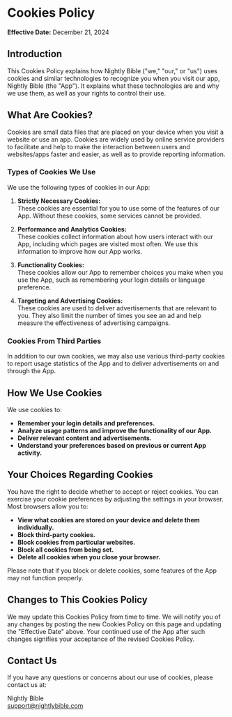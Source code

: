 # Cookies Policy

**Effective Date:** December 21, 2024

## Introduction

This Cookies Policy explains how Nightly Bible ("we," "our," or "us") uses cookies and similar technologies to recognize you when you visit our app, Nightly Bible (the "App"). It explains what these technologies are and why we use them, as well as your rights to control their use.

## What Are Cookies?

Cookies are small data files that are placed on your device when you visit a website or use an app. Cookies are widely used by online service providers to facilitate and help to make the interaction between users and websites/apps faster and easier, as well as to provide reporting information.

### Types of Cookies We Use

We use the following types of cookies in our App:

1. **Strictly Necessary Cookies:**  
   These cookies are essential for you to use some of the features of our App. Without these cookies, some services cannot be provided.

2. **Performance and Analytics Cookies:**  
   These cookies collect information about how users interact with our App, including which pages are visited most often. We use this information to improve how our App works.

3. **Functionality Cookies:**  
   These cookies allow our App to remember choices you make when you use the App, such as remembering your login details or language preference.

4. **Targeting and Advertising Cookies:**  
   These cookies are used to deliver advertisements that are relevant to you. They also limit the number of times you see an ad and help measure the effectiveness of advertising campaigns.

### Cookies From Third Parties

In addition to our own cookies, we may also use various third-party cookies to report usage statistics of the App and to deliver advertisements on and through the App.

## How We Use Cookies

We use cookies to:

- **Remember your login details and preferences.**
- **Analyze usage patterns and improve the functionality of our App.**
- **Deliver relevant content and advertisements.**
- **Understand your preferences based on previous or current App activity.**

## Your Choices Regarding Cookies

You have the right to decide whether to accept or reject cookies. You can exercise your cookie preferences by adjusting the settings in your browser. Most browsers allow you to:

- **View what cookies are stored on your device and delete them individually.**
- **Block third-party cookies.**
- **Block cookies from particular websites.**
- **Block all cookies from being set.**
- **Delete all cookies when you close your browser.**

Please note that if you block or delete cookies, some features of the App may not function properly.

## Changes to This Cookies Policy

We may update this Cookies Policy from time to time. We will notify you of any changes by posting the new Cookies Policy on this page and updating the "Effective Date" above. Your continued use of the App after such changes signifies your acceptance of the revised Cookies Policy.

## Contact Us

If you have any questions or concerns about our use of cookies, please contact us at:

Nightly Bible  
support@nightlybible.com
